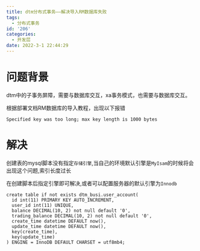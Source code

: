 ```yaml
---
title: dtm分布式事务——解决导入RM数据库失败
tags:
  - 分布式事务
id: '206'
categories:
  - 开发层
date: 2022-3-1 22:44:29
---
```


# 问题背景

dtm中的子事务屏障，需要与数据库交互，xa事务模式，也需要与数据库交互。

根据部署文档RM数据库的导入教程，出现以下报错

```
Specified key was too long; max key length is 1000 bytes
```

# 解决

创建表的mysql脚本没有指定`存储引擎`,当自己的环境默认引擎是`MyIsam`的时候将会出现这个问题,索引长度过长

在创建脚本后指定引擎即可解决,或者可以配置服务器的默认引擎为`Innodb`

```
create table if not exists dtm_busi.user_account(
  id int(11) PRIMARY KEY AUTO_INCREMENT,
  user_id int(11) UNIQUE,
  balance DECIMAL(10, 2) not null default '0',
  trading_balance DECIMAL(10, 2) not null default '0',
  create_time datetime DEFAULT now(),
  update_time datetime DEFAULT now(),
  key(create_time),
  key(update_time)
) ENGINE = InnoDB DEFAULT CHARSET = utf8mb4;
```
